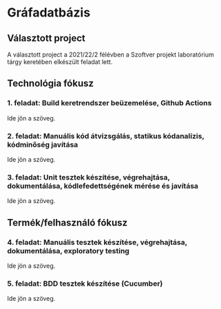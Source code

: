 # Gráfadatbázis

## Választott project
A választott project a 2021/22/2 félévben a Szoftver projekt laboratórium tárgy keretében elkészült feladat lett.

## Technológia fókusz

### 1. feladat: Build keretrendszer beüzemelése, Github Actions
Ide jön a szöveg.

### 2. feladat: Manuális kód átvizsgálás, statikus kódanalízis, kódminőség javítása
Ide jön a szöveg.

### 3. feladat: Unit tesztek készítése, végrehajtása, dokumentálása, kódlefedettségének mérése és javítása
Ide jön a szöveg.

## Termék/felhasználó fókusz

### 4. feladat: Manuális tesztek készítése, végrehajtása, dokumentálása, exploratory testing
Ide jön a szöveg.

### 5. feladat: BDD tesztek készítése (Cucumber)
Ide jön a szöveg.